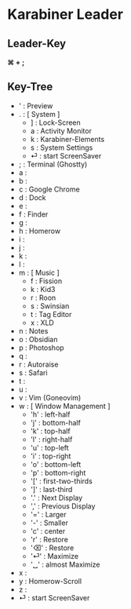 # Karabiner Leader

## Leader-Key

**⌘ + ;**

## Key-Tree

- ' : Preview
- . : [ System ]
	- ] : Lock-Screen
	- a : Activity Monitor
	- k : Karabiner-Elements
	- s : System Settings
	- ⏎ : start ScreenSaver
- ; : Terminal (Ghostty)
- a :
- b :
- c : Google Chrome
- d : Dock
- e :
- f : Finder
- g :
- h : Homerow
- i :
- j :
- k :
- l :
- m : [ Music ]
	- f : Fission
	- k : Kid3
	- r : Roon
	- s : Swinsian
	- t : Tag Editor
	- x : XLD
- n : Notes
- o : Obsidian
- p : Photoshop
- q :
- r : Autoraise
- s : Safari
- t :
- u :
- v : Vim (Goneovim)
- w : [ Window Management ]
	- 'h' : left-half
	- 'j' : bottom-half
	- 'k' : top-half
	- 'l' : right-half
	- 'u' : top-left
	- 'i' : top-right
	- 'o' : bottom-left
	- 'p' : bottom-right
	- '[' : first-two-thirds
	- ']' : last-third
	- '.' : Next Display
	- ',' : Previous Display
	- '=' : Larger
	- '-' : Smaller
	- 'c' : center
	- 'r' : Restore
	- '⌫' : Restore
	- '⏎' : Maximize
	- '␣' : almost Maximize
- x :
- y : Homerow-Scroll
- z :
- ⏎ : start ScreenSaver


